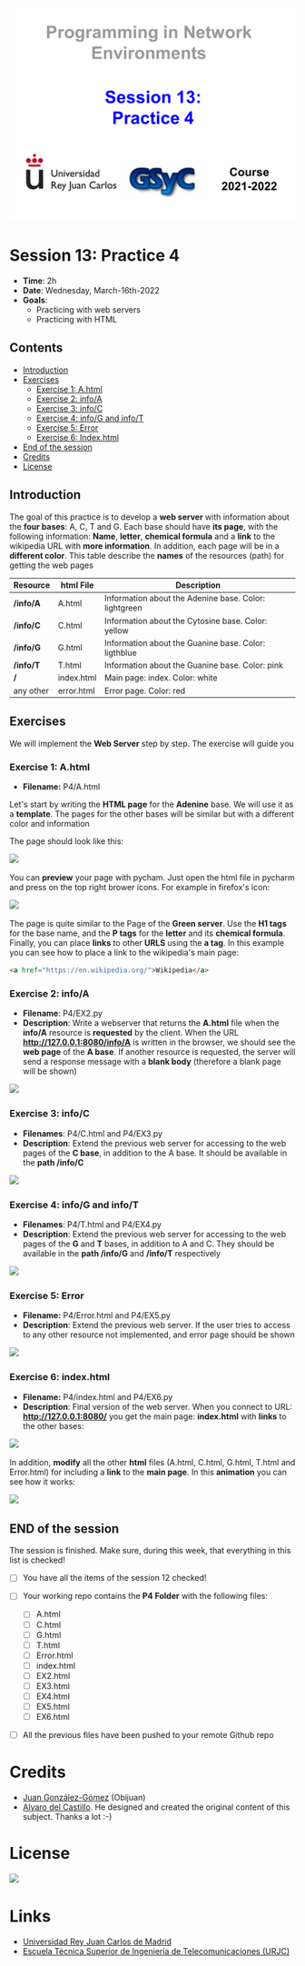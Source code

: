![](https://github.com/davidrol6/2021-2022-PNE/raw/master/s13-http-2/Cover/Cover2.png)

# Session 13: Practice 4

* **Time**: 2h
* **Date**: Wednesday, March-16th-2022
* **Goals**:
  * Practicing with web servers
  * Practicing with HTML

## Contents

* [Introduction](#introduction)  
* [Exercises](#exercises)  
  * [Exercise 1: A.html](#exercise-1-ahtml)
  * [Exercise 2: info/A](#exercise-2-infoa)  
  * [Exercise 3: info/C](#exercise-3-infoc)  
  * [Exercise 4: info/G and info/T](#exercise-4-infog-and-infot)  
  * [Exercise 5: Error](#exercise-5-error)  
  * [Exercise 6: Index.html](#exercise-6-indexhtml)
* [End of the session](#end-of-the-session)
* [Credits](#credits)
* [License](#license) 

## Introduction

The goal of this practice is to develop a **web server** with information about the **four bases**: A, C, T and G. Each base should have **its page**, with the following information: **Name**, **letter**, **chemical formula** and a **link** to the wikipedia URL with **more information**. In addition, each page will be in a **different color**. This table describe the **names** of the resources (path) for getting the web pages

| Resource     | html File | Description |
|--------------|-----------|-------------|
| **/info/A**  | A.html    |  Information about the Adenine base. Color: lightgreen |
| **/info/C**  | C.html    |  Information about the Cytosine base. Color: yellow |
| **/info/G**  | G.html    |  Information about the Guanine base. Color: ligthblue |
| **/info/T**  | T.html    |  Information about the Guanine base. Color: pink |
| **/**        | index.html|  Main page: index. Color: white |
| any other    | error.html|  Error page. Color: red |

## Exercises

We will implement the **Web Server** step by step. The exercise will guide you

### Exercise 1: A.html

* **Filename:** P4/A.html

Let's start by writing the **HTML page** for the **Adenine** base. We will use it as a **template**. The pages for the other bases will be similar but with a different color and information

The page should look like this:

![](https://github.com/myTeachingURJC/2019-2020-PNE/raw/master/s13-http-2/exercises-01.png)

You can **preview** your page with pycham. Just open the html file in pycharm and press on the top right brower icons. For example in firefox's icon:

![](https://github.com/myTeachingURJC/2019-2020-PNE/raw/master/s13-http-2/exercises-02.png)

The page is quite similar to the Page of the **Green server**. Use the **H1 tags** for the base name, and the **P tags** for the **letter** and its **chemical formula**. Finally, you can place **links** to other **URLS** using the **a tag**. In this example you can see how to place a link to the wikipedia's main page:

```html
<a href="https://en.wikipedia.org/">Wikipedia</a>
```

### Exercise 2: info/A

* **Filename**: P4/EX2.py
* **Description**: Write a webserver that returns the **A.html** file when the **info/A** resource is **requested** by the client. When the URL **http://127.0.0.1:8080/info/A** is written in the browser, we should see the **web page** of the **A base**. If another resource is requested, the server will send a response message with a **blank body** (therefore a blank page will be shown) 

![](https://github.com/myTeachingURJC/2019-2020-PNE/raw/master/s13-http-2/exercises-03.png)

### Exercise 3: info/C

* **Filenames**: P4/C.html and P4/EX3.py
* **Description**: Extend the previous web server for accessing to the web pages of the **C base**, in addition to the A base. It should be available in the **path /info/C**

![](https://github.com/myTeachingURJC/2019-2020-PNE/raw/master/s13-http-2/exercises-04.png)

### Exercise 4: info/G and info/T

* **Filenames**: P4/T.html and P4/EX4.py
* **Description**: Extend the previous web server for accessing to the web pages of the **G** and **T** bases, in addition to A and C. They should be available in the **path /info/G** and **/info/T** respectively

![](https://github.com/myTeachingURJC/2019-2020-PNE/raw/master/s13-http-2/exercises-05.png)

### Exercise 5: Error

* **Filename:** P4/Error.html and P4/EX5.py
* **Description**: Extend the previous web server.  If the user tries to access to any other resource not implemented, and error page should be shown

![](https://github.com/myTeachingURJC/2019-2020-PNE/raw/master/s13-http-2/exercises-06.png)


### Exercise 6: index.html

* **Filename:** P4/index.html and P4/EX6.py
* **Description**: Final version of the web server. When you connect to URL: **http://127.0.0.1:8080/** you get the main page: **index.html** with **links** to the other bases:

![](https://github.com/myTeachingURJC/2019-2020-PNE/raw/master/s13-http-2/exercises-07.png)

In addition, **modify** all the other **html** files (A.html, C.html, G.html, T.html and Error.html) for including a **link** to the **main page**. In this **animation** you can see how it works:

![](https://github.com/myTeachingURJC/2019-2020-PNE/raw/master/s13-http-2/exercises-08.gif)
 

## END of the session

The session is finished. Make sure, during this week, that everything in this list is checked!

* [ ] You have all the items of the session 12 checked!
* [ ] Your working repo contains the **P4 Folder** with the following files:
  * [ ] A.html
  * [ ] C.html
  * [ ] G.html
  * [ ] T.html
  * [ ] Error.html
  * [ ] index.html
  * [ ] EX2.html
  * [ ] EX3.html
  * [ ] EX4.html
  * [ ] EX5.html
  * [ ] EX6.html
* [ ] All the previous files have been pushed to your remote Github repo


# Credits
* [Juan González-Gómez](https://github.com/Obijuan) (Obijuan)
* [Alvaro del Castillo](https://github.com/acs). He designed and created the original content of this subject. Thanks a lot :-)

# License

![](https://github.com/Obijuan/digital-electronics-with-open-FPGAs-tutorial/raw/master/wiki/portada/attribution-share-alike-creative-commons-license.png)

# Links

* [Universidad Rey Juan Carlos de Madrid](https://www.urjc.es/)
* [Escuela Técnica Superior de Ingeniería de Telecomunicaciones (URJC)](https://www.urjc.es/universidad/facultades/escuela-tecnica-superior-de-ingenieria-de-las-telecomunicaciones/content/etsit-escuela-tecnica-superior-de-ingenieria-de-telecomunicacion)